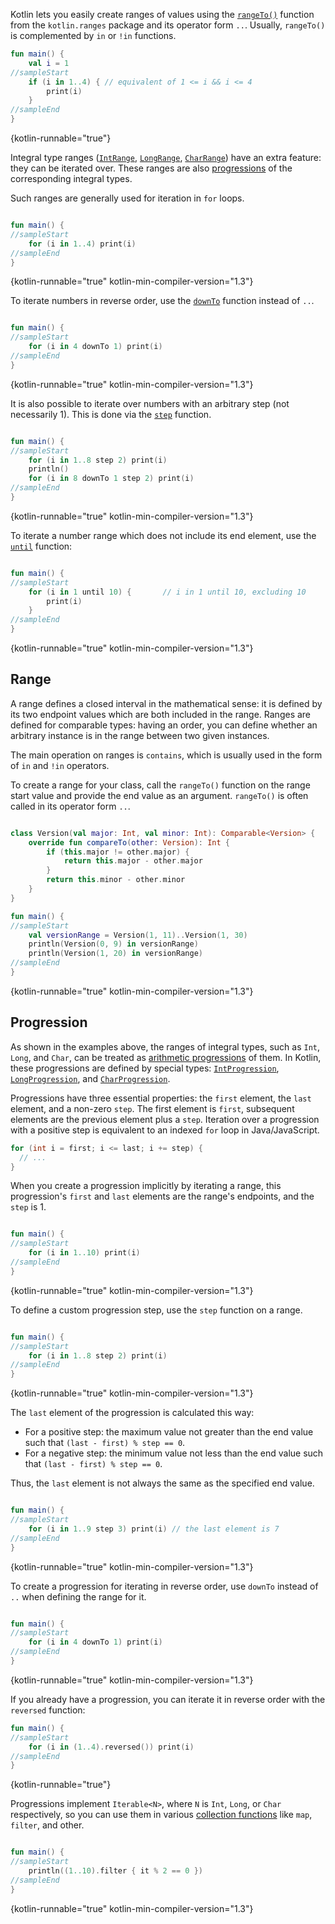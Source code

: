 [//]: # (title: Ranges and progressions)

Kotlin lets you easily create ranges of values using the [`rangeTo()`](https://kotlinlang.org/api/latest/jvm/stdlib/kotlin.ranges/range-to.html)
function from the `kotlin.ranges` package and its operator form `..`. Usually, `rangeTo()` is complemented by `in` or
`!in` functions.

```kotlin
fun main() {
    val i = 1 
//sampleStart
    if (i in 1..4) { // equivalent of 1 <= i && i <= 4
        print(i)
    }
//sampleEnd
}
```
{kotlin-runnable="true"}

Integral type ranges ([`IntRange`](https://kotlinlang.org/api/latest/jvm/stdlib/kotlin.ranges/-int-range/index.html),
[`LongRange`](https://kotlinlang.org/api/latest/jvm/stdlib/kotlin.ranges/-long-range/index.html),
[`CharRange`](https://kotlinlang.org/api/latest/jvm/stdlib/kotlin.ranges/-char-range/index.html)) have an extra feature:
they can be iterated over. These ranges are also [progressions](https://en.wikipedia.org/wiki/Arithmetic_progression) of
the corresponding integral types.

Such ranges are generally used for iteration in `for` loops.

```kotlin

fun main() {
//sampleStart
    for (i in 1..4) print(i)
//sampleEnd
}
```
{kotlin-runnable="true" kotlin-min-compiler-version="1.3"}

To iterate numbers in reverse order, use the [`downTo`](https://kotlinlang.org/api/latest/jvm/stdlib/kotlin.ranges/down-to.html)
function instead of `..`.

```kotlin

fun main() {
//sampleStart
    for (i in 4 downTo 1) print(i)
//sampleEnd
}
```
{kotlin-runnable="true" kotlin-min-compiler-version="1.3"}

It is also possible to iterate over numbers with an arbitrary step (not necessarily 1). This is done via the
[`step`](https://kotlinlang.org/api/latest/jvm/stdlib/kotlin.ranges/step.html) function.

```kotlin

fun main() {
//sampleStart
    for (i in 1..8 step 2) print(i)
    println()
    for (i in 8 downTo 1 step 2) print(i)
//sampleEnd
}
```
{kotlin-runnable="true" kotlin-min-compiler-version="1.3"}

To iterate a number range which does not include its end element, use the
[`until`](https://kotlinlang.org/api/latest/jvm/stdlib/kotlin.ranges/until.html) function:

```kotlin

fun main() {
//sampleStart
    for (i in 1 until 10) {       // i in 1 until 10, excluding 10
        print(i)
    }
//sampleEnd
}
```
{kotlin-runnable="true" kotlin-min-compiler-version="1.3"}

## Range

A range defines a closed interval in the mathematical sense: it is defined by its two endpoint values which are both
included in the range. Ranges are defined for comparable types: having an order, you can define whether an arbitrary
instance is in the range between two given instances.

The main operation on ranges is `contains`, which is usually used in the form of `in` and `!in` operators.
 
To create a range for your class, call the `rangeTo()` function on the range start value and provide the end value as an
argument. `rangeTo()` is often called in its operator form `..`.

```kotlin

class Version(val major: Int, val minor: Int): Comparable<Version> {
    override fun compareTo(other: Version): Int {
        if (this.major != other.major) {
            return this.major - other.major
        }
        return this.minor - other.minor
    }
}

fun main() {
//sampleStart
    val versionRange = Version(1, 11)..Version(1, 30)
    println(Version(0, 9) in versionRange)
    println(Version(1, 20) in versionRange)
//sampleEnd
}

```
{kotlin-runnable="true" kotlin-min-compiler-version="1.3"}

## Progression

As shown in the examples above, the ranges of integral types, such as `Int`, `Long`, and `Char`, can be treated as
[arithmetic progressions](https://en.wikipedia.org/wiki/Arithmetic_progression) of them.
In Kotlin, these progressions are defined by special types: [`IntProgression`](https://kotlinlang.org/api/latest/jvm/stdlib/kotlin.ranges/-int-progression/index.html),
[`LongProgression`](https://kotlinlang.org/api/latest/jvm/stdlib/kotlin.ranges/-long-progression/index.html),
and [`CharProgression`](https://kotlinlang.org/api/latest/jvm/stdlib/kotlin.ranges/-char-progression/index.html).

Progressions have three essential properties: the `first` element, the `last` element, and a non-zero `step`.
The first element is `first`, subsequent elements are the previous element plus a `step`. 
Iteration over a progression with a positive step is equivalent to an indexed `for` loop in Java/JavaScript.

```java
for (int i = first; i <= last; i += step) {
  // ...
}
```

When you create a progression implicitly by iterating a range, this progression's `first` and `last` elements are the
range's endpoints, and the `step` is 1.

```kotlin

fun main() {
//sampleStart
    for (i in 1..10) print(i)
//sampleEnd
}
```
{kotlin-runnable="true" kotlin-min-compiler-version="1.3"}

To define a custom progression step, use the `step` function on a range.

```kotlin

fun main() {
//sampleStart
    for (i in 1..8 step 2) print(i)
//sampleEnd
}
```
{kotlin-runnable="true" kotlin-min-compiler-version="1.3"}

The `last` element of the progression is calculated this way:
* For a positive step: the maximum value not greater than the end value such that `(last - first) % step == 0`.
* For a negative step: the minimum value not less than the end value such that `(last - first) % step == 0`.

Thus, the `last` element is not always the same as the specified end value.

```kotlin

fun main() {
//sampleStart
    for (i in 1..9 step 3) print(i) // the last element is 7
//sampleEnd
}
```
{kotlin-runnable="true" kotlin-min-compiler-version="1.3"}

To create a progression for iterating in reverse order, use `downTo` instead of `..` when defining the range for it.

```kotlin

fun main() {
//sampleStart
    for (i in 4 downTo 1) print(i)
//sampleEnd
}
```
{kotlin-runnable="true" kotlin-min-compiler-version="1.3"}

If you already have a progression, you can iterate it in reverse order with the `reversed` function:

```kotlin
fun main() {
//sampleStart
    for (i in (1..4).reversed()) print(i)
//sampleEnd
}
```
{kotlin-runnable="true"}

Progressions implement `Iterable<N>`, where `N` is `Int`, `Long`, or `Char` respectively, so you can use them in various
[collection functions](collection-operations.md) like `map`, `filter`, and other.

```kotlin

fun main() {
//sampleStart
    println((1..10).filter { it % 2 == 0 })
//sampleEnd
}
```
{kotlin-runnable="true" kotlin-min-compiler-version="1.3"}

